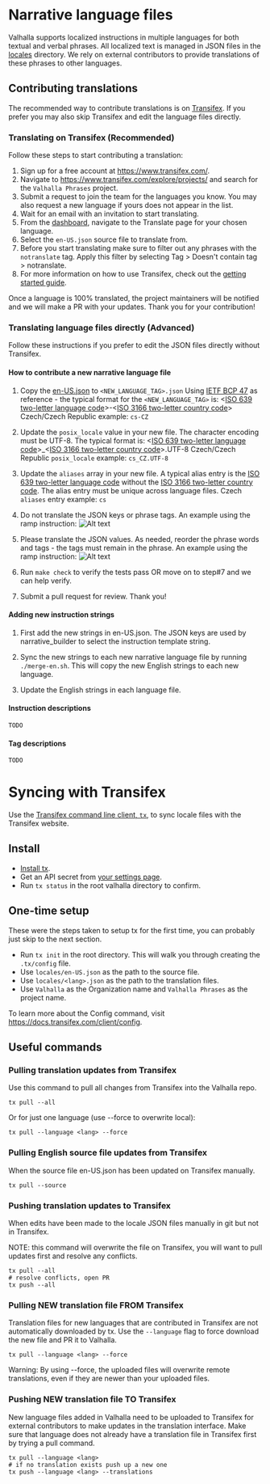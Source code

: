 # Narrative language files

Valhalla supports localized instructions in multiple languages for both textual and verbal phrases. All localized text is managed in JSON files in the [locales](https://github.com/valhalla/valhalla/tree/master/locales) directory. We rely on external contributors to provide translations of these phrases to other languages.

## Contributing translations

The recommended way to contribute translations is on [Transifex](https://www.transifex.com/). If you prefer you may also skip Transifex and edit the language files directly.

### Translating on Transifex (Recommended)

Follow these steps to start contributing a translation:

1. Sign up for a free account at https://www.transifex.com/.
2. Navigate to https://www.transifex.com/explore/projects/ and search for the `Valhalla Phrases` project.
3. Submit a request to join the team for the languages you know. You may also request a new language if yours does not appear in the list.
4. Wait for an email with an invitation to start translating.
5. From the [dashboard](https://www.transifex.com/valhalla/valhalla-phrases/dashboard/), navigate to the Translate page for your chosen language.
6. Select the `en-US.json` source file to translate from.
7. Before you start translating make sure to filter out any phrases with the `notranslate` tag. Apply this filter by selecting Tag > Doesn't contain tag > notranslate.
8. For more information on how to use Transifex, check out the [getting started guide](https://docs.transifex.com/getting-started-1/translators).

Once a language is 100% translated, the project maintainers will be notified and we will make a PR with your updates. Thank you for your contribution!

### Translating language files directly (Advanced)

Follow these instructions if you prefer to edit the JSON files directly without Transifex.

#### How to contribute a new narrative language file

1. Copy the [en-US.json](en-US.json) to `<NEW_LANGUAGE_TAG>.json`
Using [IETF BCP 47](https://tools.ietf.org/html/bcp47) as reference - the typical format for the `<NEW_LANGUAGE_TAG>` is:
<[ISO 639 two-letter language code](https://en.wikipedia.org/wiki/List_of_ISO_639-1_codes)>-<[ISO 3166 two-letter country code](https://en.wikipedia.org/wiki/ISO_3166-1_alpha-2)>
Czech/Czech Republic example:
`cs-CZ`

2. Update the `posix_locale` value in your new file. The character encoding must be UTF-8. The typical format is:
<[ISO 639 two-letter language code](https://en.wikipedia.org/wiki/List_of_ISO_639-1_codes)>_<[ISO 3166 two-letter country code](https://en.wikipedia.org/wiki/ISO_3166-1_alpha-2)>.UTF-8
Czech/Czech Republic `posix_locale` example:
`cs_CZ.UTF-8`

3. Update the `aliases` array in your new file. A typical alias entry is the [ISO 639 two-letter language code](https://en.wikipedia.org/wiki/List_of_ISO_639-1_codes) without the
[ISO 3166 two-letter country code](https://en.wikipedia.org/wiki/ISO_3166-1_alpha-2). The alias entry must be unique across language files.
Czech `aliases` entry example:
`cs`

4. Do not translate the JSON keys or phrase tags. An example using the ramp instruction:
![Alt text](img/do_not_translate.png)

5. Please translate the JSON values. As needed, reorder the phrase words and tags - the tags must remain in the phrase. An example using the ramp instruction:
![Alt text](img/translate.png)

6. Run `make check` to verify the tests pass OR move on to step#7 and we can help verify.

7. Submit a pull request for review. Thank you!

#### Adding new instruction strings

1. First add the new strings in en-US.json. The JSON keys are used by narrative_builder to select the instruction template string.

2. Sync the new strings to each new narrative language file by running `./merge-en.sh`. This will copy the new English strings to each new language.

3. Update the English strings in each language file.

#### Instruction descriptions
`TODO`

#### Tag descriptions
`TODO`

# Syncing with Transifex

Use the [Transifex command line client, `tx`](https://docs.transifex.com/client/introduction), to sync locale files with the Transifex website.

## Install

* [Install tx](https://docs.transifex.com/client/installing-the-client).
* Get an API secret from [your settings page](https://www.transifex.com/user/settings/api/).
* Run `tx status` in the root valhalla directory to confirm.

## One-time setup

These were the steps taken to setup tx for the first time, you can probably just skip to the next section.

* Run `tx init` in the root directory. This will walk you through creating the `.tx/config` file.
* Use `locales/en-US.json` as the path to the source file.
* Use `locales/<lang>.json` as the path to the translation files.
* Use `Valhalla` as the Organization name and `Valhalla Phrases` as the project name.

To learn more about the Config command, visit https://docs.transifex.com/client/config.

## Useful commands

### Pulling translation updates from Transifex

Use this command to pull all changes from Transifex into the Valhalla repo.

```
tx pull --all
```

Or for just one language (use --force to overwrite local):

```
tx pull --language <lang> --force
```

### Pulling English source file updates from Transifex

When the source file en-US.json has been updated on Transifex manually.

```
tx pull --source
```

### Pushing translation updates to Transifex

When edits have been made to the locale JSON files manually in git but not in Transifex.

NOTE: this command will overwrite the file on Transifex, you will want to pull updates first and resolve any conflicts.

```
tx pull --all
# resolve conflicts, open PR
tx push --all
```

### Pulling NEW translation file FROM Transifex

Translation files for new languages that are contributed in Transifex are not automatically downloaded by tx. Use the `--language` flag to force download the new file and PR it to Valhalla.

```
tx pull --language <lang> --force
```

Warning: By using --force, the uploaded files will overwrite remote translations, even if they are newer than your uploaded files.

### Pushing NEW translation file TO Transifex

New language files added in Valhalla need to be uploaded to Transifex for external contributors to make updates in the translation interface. Make sure that language does not already have a translation file in Transifex first by trying a pull command.

```
tx pull --language <lang>
# if no translation exists push up a new one
tx push --language <lang> --translations
```
